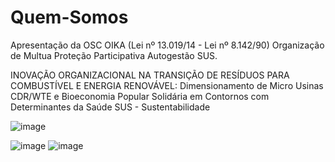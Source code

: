 # Quem-Somos
Apresentação da OSC OIKA (Lei nº 13.019/14 - Lei nº 8.142/90) Organização de Multua Proteção Participativa Autogestão SUS.

INOVAÇÃO ORGANIZACIONAL NA TRANSIÇÃO DE RESÍDUOS PARA COMBUSTÍVEL E ENERGIA RENOVÁVEL: Dimensionamento de Micro Usinas CDR/WTE e Bioeconomia Popular Solidária em Contornos com Determinantes da Saúde SUS - Sustentabilidade

![image](https://user-images.githubusercontent.com/120027241/206472640-e9be798d-f087-4efb-9534-5ff73cf11636.png)

![image](https://user-images.githubusercontent.com/120027241/206474017-b5ad8f72-9e65-49e8-a8c9-394a397ba459.png)
![image](https://user-images.githubusercontent.com/120027241/206484432-e2221bfa-f4f9-4150-8473-dbd8c20f3b9b.png)
